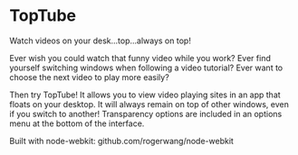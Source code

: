 TopTube
=======

Watch videos on your desk...top...always on top!

Ever wish you could watch that funny video while you work?
Ever find yourself switching windows when following a video tutorial?
Ever want to choose the next video to play more easily?

Then try TopTube!  It allows you to view video playing sites in an app that floats on your desktop.
It will always remain on top of other windows, even if you switch to another!
Transparency options are included in an options menu at the bottom of the interface.

Built with node-webkit: github.com/rogerwang/node-webkit

